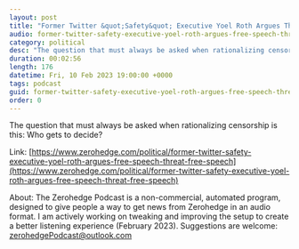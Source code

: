 ```yaml
---
layout: post
title: "Former Twitter &quot;Safety&quot; Executive Yoel Roth Argues That Free Speech Is A Threat To Free Speech "
audio: former-twitter-safety-executive-yoel-roth-argues-free-speech-threat-free-speech-0
category: political
desc: "The question that must always be asked when rationalizing censorship is this:  Who gets to decide? "
duration: 00:02:56
length: 176
datetime: Fri, 10 Feb 2023 19:00:00 +0000
tags: podcast
guid: former-twitter-safety-executive-yoel-roth-argues-free-speech-threat-free-speech-0
order: 0
---
```

The question that must always be asked when rationalizing censorship is this:  Who gets to decide? 

Link: [https://www.zerohedge.com/political/former-twitter-safety-executive-yoel-roth-argues-free-speech-threat-free-speech](https://www.zerohedge.com/political/former-twitter-safety-executive-yoel-roth-argues-free-speech-threat-free-speech)

About: The Zerohedge Podcast is a non-commercial, automated program, designed to give people a way to get news from Zerohedge in an audio format.  I am actively working on tweaking and improving the setup to create a better listening experience (February 2023).  Suggestions are welcome: [zerohedgePodcast@outlook.com](mailto:zerohedgePodcast@outlook.com)